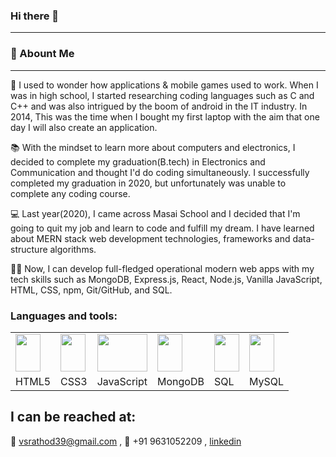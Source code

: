 ### Hi there 👋
---

<!--
**vsrathod39/vsrathod39** is a ✨ _special_ ✨ repository because its `README.md` (this file) appears on your GitHub profile.

Here are some ideas to get you started:

- 🔭 I’m currently working on ...
- 🌱 I’m currently learning ...
- 👯 I’m looking to collaborate on ...
- 🤔 I’m looking for help with ...
- 💬 Ask me about ...
- 📫 How to reach me: ...
- 😄 Pronouns: ...
- ⚡ Fun fact: ...
-->
### 🚀 Abount Me
---

🤔 I used to wonder how applications & mobile games used to work. When I was in high school, I started researching coding languages such as C and C++ and was also intrigued by the boom of android in the IT industry. In 2014, This was the time when I bought my first laptop with the aim that one day I will also create an application.

📚 With the mindset to learn more about computers and electronics, I decided to complete my graduation(B.tech) in Electronics and Communication and thought I'd do coding simultaneously. I successfully completed my graduation in 2020, but unfortunately was unable to complete any coding course.

💻 Last year(2020), I came across Masai School and I decided that I'm going to quit my job and learn to code and fulfill my dream. I have learned about MERN stack web development technologies, frameworks and data-structure algorithms.

🐱‍💻 Now, I can develop full-fledged operational modern web apps with my tech skills such as MongoDB, Express.js, React, Node.js, Vanilla JavaScript, HTML, CSS, npm, Git/GitHub, and SQL.

### Languages and tools:
<table>
  <tr>
    <td><img src="https://vikas.vercel.app/assets/img/html5-300x300.jpg" width=40 height=60></td>
    <td><img src="https://vikas.vercel.app/assets/img/css3-300x300.jpg" width=40 height=60></td>
    <td><img src="https://vikas.vercel.app/assets/img/javascript_logo.png" width=100% height=60></td>
    <td><img src="https://vikas.vercel.app/assets/img/mongodb_logo.jpg" width=40 height=60></td>
    <td><img src="https://vikas.vercel.app/assets/img/sql_logo.jpg" width=40 height=60></td>
    <td><img src="https://vikas.vercel.app/assets/img/mysql-logo-1-300x300.jpg" width=40 height=60></td>
  </tr>
  <tr>
    <td>HTML5</td>
     <td>CSS3</td>
     <td>JavaScript</td>
    <td>MongoDB</td>
     <td>SQL</td>
     <td>MySQL</td>
  </tr>
 </table>

I can be reached at:
---

📧 vsrathod39@gmail.com , 📲 +91 9631052209 , [linkedin](https://www.linkedin.com/in/vikas-kumar39/)
<!-- ![linkedin](https://img.shields.io/badge/Linkedin-000000?style=for-the-badge&logo=Linkedin&logoColor=white) -->
